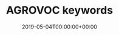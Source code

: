 ---
title: 'AGROVOC keywords'
field: 'dcterms.subject'
slug: 'dcterms-subject'
description: 'The topic of the resource. Preferably using terms from AGROVOC (in any language). Terms should be entered in lower case.'
required: False
vocabulary: 'dcterms-subject.txt'
policy: 'Free text, with suggested values from vocabulary.'
date: '2019-05-04T00:00:00+00:00'
---
